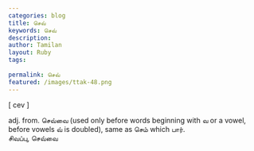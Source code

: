 ```yaml
---
categories: blog
title: செவ்
keywords: செவ்
description: 
author: Tamilan
layout: Ruby
tags: 
 
permalink: செவ்
featured: /images/ttak-48.png
---
```

  
[ cev ]  
  
adj. from. செவ்வை (used only before words beginning with வ or a vowel, before vowels வ் is doubled), same as செம் which பார்.   
சிவப்பு, செவ்வை